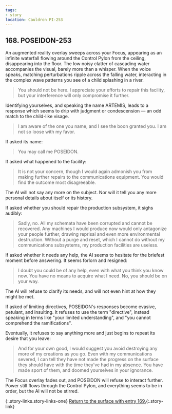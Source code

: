 ```yaml
---
tags:
- story
location: Cauldron PI-253
---
```


## 168. POSEIDON-253

An augmented reality overlay sweeps across your Focus, appearing as an infinite waterfall flowing around the Control Pylon from the ceiling, disappearing into the floor.
The low noisy clatter of cascading water accompanies the visual, barely more than a whisper.
When the voice speaks, matching perturbations ripple across the falling water, interacting in the complex wave patterns you see of a child splashing in a river.

> You should not be here.
> I appreciate your efforts to repair this facility, but your interference will only compromise it further.

Identifying yourselves, and speaking the name ARTEMIS, leads to a response which seems to drip with judgment or condescension — an odd match to the child-like visage.

> I am aware of the one you name, and I see the boon granted you.
> I am not so loose with my favor.

If asked its name:

> You may call me POSEIDON.

If asked what happened to the facility:

> It is not your concern, though I would again admonish you from making further repairs to the communications equipment.
> You would find the outcome most disagreeable.

The AI will not say any more on the subject.
Nor will it tell you any more personal details about itself or its history.

If asked whether you should repair the production subsystem, it sighs audibly:

> Sadly, no.
> All my schemata have been corrupted and cannot be recovered.
> Any machines I would produce now would only antagonize your people further, drawing reprisal and even more environmental destruction.
> Without a purge and reset, which I cannot do without my communications subsystems, my production facilities are useless.

If asked whether it needs any help, the AI seems to hesitate for the briefest moment before answering.  It seems forlorn and resigned:

> I doubt you could be of any help, even with what you think you know now.
> You have no means to acquire what I need.
> No, you should be on your way.

The AI will refuse to clarify its needs, and will not even hint at how they might be met.

If asked of limiting directives, POSEIDON's responses become evasive, petulant, and insulting.
It refuses to use the term "directive", instead speaking in terms like "your limited understanding", and "you cannot comprehend the ramifications".

Eventually, it refuses to say anything more and just begins to repeat its desire that you leave:

> And for your own good, I would suggest you avoid destroying any more of my creations as you go.
> Even with my communications severed, I can tell they have not made the progress on the surface they should have with the time they've had in my absence.
> You have made sport of them, and doomed yourselves in your ignorance.

The Focus overlay fades out, and POSEIDON will refuse to interact further.
Power still flows through the Control Pylon, and everything seems to be in order, but the AI will not be stirred.

{:.story-links.story-links-one}
[Return to the surface with entry 169.](169-pi253-exit.md){:.story-link}
